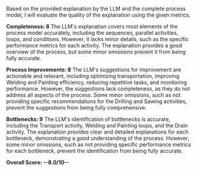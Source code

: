 Based on the provided explanation by the LLM and the complete process model, I will evaluate the quality of the explanation using the given metrics.

**Completeness: 8**
The LLM's explanation covers most elements of the process model accurately, including the sequences, parallel activities, loops, and conditions. However, it lacks minor details, such as the specific performance metrics for each activity. The explanation provides a good overview of the process, but some minor omissions prevent it from being fully accurate.

**Process Improvements: 8**
The LLM's suggestions for improvement are actionable and relevant, including optimizing transportation, improving Welding and Painting efficiency, reducing repetitive tasks, and monitoring performance. However, the suggestions lack completeness, as they do not address all aspects of the process. Some minor omissions, such as not providing specific recommendations for the Drilling and Sawing activities, prevent the suggestions from being fully comprehensive.

**Bottlenecks: 9**
The LLM's identification of bottlenecks is accurate, including the Transport activity, Welding and Painting loops, and the Drain activity. The explanation provides clear and detailed explanations for each bottleneck, demonstrating a good understanding of the process. However, some minor omissions, such as not providing specific performance metrics for each bottleneck, prevent the identification from being fully accurate.

**Overall Score: --8.0/10--**